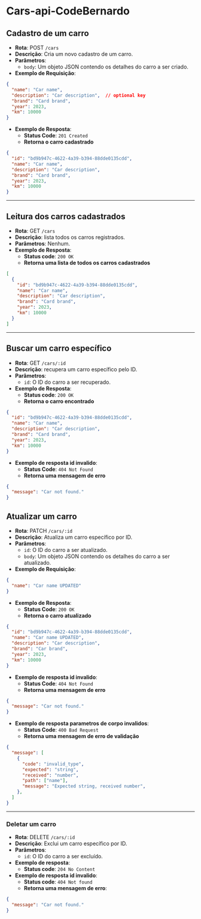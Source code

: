 # Cars-api-CodeBernardo

## Cadastro de um carro

- **Rota**: POST `/cars`
- **Descrição**: Cria um novo cadastro de um carro.
- **Parâmetros**:
  - `body`: Um objeto JSON contendo os detalhes do carro a ser criado.
- **Exemplo de Requisição**:

```json
{
  "name": "Car name",
  "description": "Car description",  // optional key
  "brand": "Card brand",
  "year": 2023,
  "km": 10000
}
```

- **Exemplo de Resposta**:
  - **Status Code**: `201 Created`
  - **Retorna o carro cadastrado**

```json
{
  "id": "bd9b947c-4622-4a39-b394-88dde0135cdd",
  "name": "Car name",
  "description": "Car description", 
  "brand": "Card brand",
  "year": 2023,
  "km": 10000
}
```

---

## Leitura dos carros cadastrados

- **Rota**: GET `/cars`
- **Descrição**: lista todos os carros registrados.
- **Parâmetros**: Nenhum.
- **Exemplo de Resposta**:
  - **Status code**: `200 OK`
  - **Retorna uma lista de todos os carros cadastrados**

```json
[
  {
    "id": "bd9b947c-4622-4a39-b394-88dde0135cdd",
    "name": "Car name",
    "description": "Car description",
    "brand": "Card brand",
    "year": 2023,
    "km": 10000
  }
]
```

---

## Buscar um carro específico

- **Rota**: GET `/cars/:id`
- **Descrição**: recupera um carro específico pelo ID.
- **Parâmetros**:
  - `id`: O ID do carro a ser recuperado.
- **Exemplo de Resposta**:
  - **Status code**: `200 OK`
  - **Retorna o carro encontrado**

```json
{
  "id": "bd9b947c-4622-4a39-b394-88dde0135cdd",
  "name": "Car name",
  "description": "Car description",
  "brand": "Card brand",
  "year": 2023,
  "km": 10000
}
```

- **Exemplo de resposta id invalido**:
  - **Status Code**: `404 Not Found`
  - **Retorna uma mensagem de erro**

```json
{
  "message": "Car not found."
}
```

## Atualizar um carro

- **Rota**: PATCH `/cars/:id`
- **Descrição**: Atualiza um carro específico por ID.
- **Parâmetros**:
  - `id`: O ID do carro a ser atualizado.
  - `body`: Um objeto JSON contendo os detalhes do carro a ser atualizado.
- **Exemplo de Requisição**:

```json
{
  "name": "Car name UPDATED"
}
```

- **Exemplo de Resposta**:
  - **Status Code**: `200 OK`
  - **Retorna o carro atualizado**

```json
{
  "id": "bd9b947c-4622-4a39-b394-88dde0135cdd",
  "name": "Car name UPDATED",
  "description": "Car description",
  "brand": "Car brand",
  "year": 2023,
  "km": 10000
}
```

- **Exemplo de resposta id invalido**:
  - **Status Code**: `404 Not Found`
  - **Retorna uma mensagem de erro**

```json
{
  "message": "Car not found."
}
```

- **Exemplo de resposta parametros de corpo invalidos**:
  - **Status Code**: `400 Bad Request`
  - **Retorna uma mensagem de erro de validação**

```json
{
  "message": [
    {
      "code": "invalid_type",
      "expected": "string",
      "received": "number",
      "path": ["name"],
      "message": "Expected string, received number",
    },
  ]
}
```

---

### Deletar um carro

- **Rota**: DELETE `/cars/:id`
- **Descrição**: Exclui um carro específico por ID.
- **Parâmetros**:
  - `id`: O ID do carro a ser excluído.
- **Exemplo de resposta**:
  - **Status code**: `204 No Content`
- **Exemplo de resposta id invalido**:
  - **Status code**: `404 Not found`
  - **Retorna uma mensagem de erro**:
```json
{
  "message": "Car not found."
}
```
